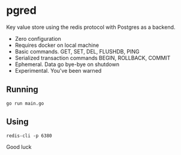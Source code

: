 # pgred

Key value store using the redis protocol with Postgres as a backend.

- Zero configuration
- Requires docker on local machine
- Basic commands. GET, SET, DEL, FLUSHDB, PING
- Serialized transaction commands BEGIN, ROLLBACK, COMMIT
- Ephemeral. Data go bye-bye on shutdown
- Experimental. You've been warned

## Running

```
go run main.go
```

## Using

```
redis-cli -p 6380
```

Good luck 
